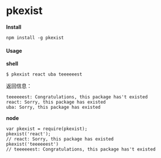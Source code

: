 
# pkexist

**Install**

```
npm install -g pkexist
```



#### Usage

**shell**

```
$ pkexist react uba teeeeeest
```

返回信息：

```
teeeeeest: Congratulations, this package has't existed
react: Sorry, this package has existed
uba: Sorry, this package has existed
```



**node**

```
var pkexist = require(pkexist);
pkexist('react');
// react: Sorry, this package has existed
pkexist('teeeeeest')
// teeeeeest: Congratulations, this package has't existed
```

